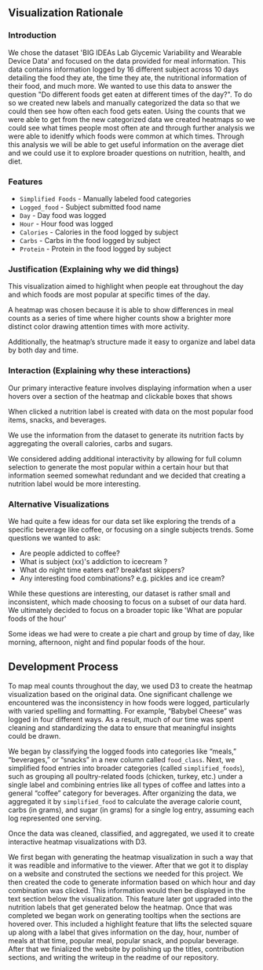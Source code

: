 ## Visualization Rationale

### Introduction
We chose the dataset 'BIG IDEAs Lab Glycemic Variability and Wearable Device Data' and focused on the data provided for meal information. This data contains information logged by 16 different subject across 10 days detailing the food they ate, the time they ate, the nutritional information of their food, and much more. We wanted to use this data to answer the question "Do different foods get eaten at different times of the day?". To do so we created new labels and manually categorized the data so that we could then see how often each food gets eaten. Using the counts that we were able to get from the new categorized data we created heatmaps so we could see what times people most often ate and through further analysis we were able to idenitfy which foods were common at which times. Through this analysis we will be able to get useful information on the average diet and we could use it to explore broader questions on nutrition, health, and diet.

### Features
- `Simplified Foods` - Manually labeled food categories
- `Logged_food` - Subject submitted food name
- `Day` - Day food was logged
- `Hour` - Hour food was logged
- `Calories` - Calories in the food logged by subject
- `Carbs` - Carbs in the food logged by subject
- `Protein` - Protein in the food logged by subject

### Justification (Explaining why we did things)
This visualization aimed to highlight when people eat throughout the day and which foods are most popular at specific times of the day.

A heatmap was chosen because it is able to show differences in meal counts as a series of time where higher counts show a brighter more distinct color drawing attention times with more activity. 

Additionally, the heatmap’s structure made it easy to organize and label data by both day and time.

### Interaction (Explaining why these interactions)
Our primary interactive feature involves displaying information when a user hovers over a section of the heatmap and clickable boxes that shows 

When clicked a nutrition label is created with data on the most popular food items, snacks, and beverages. 

We use the information from the dataset to generate its nutrition facts by aggregating the overall calories, carbs and sugars. 

We considered adding additional interactivity by allowing for full column selection to generate the most popular within a certain hour but that information seemed somewhat redundant and we decided that creating a nutrition label would be more interesting.

### Alternative Visualizations
We had quite a few ideas for our data set like exploring the trends of a specific beverage like coffee, or focusing on a single subjects trends. Some questions we wanted to ask:
- Are people addicted to coffee? 
- What is subject (xx)'s addiction to icecream ?
- What do night time eaters eat? breakfast skippers?  
- Any interesting food combinations? e.g. pickles and ice cream?

While these questions are interesting, our dataset is rather small and inconsistent, which made choosing to focus on a subset of our data hard. We ultimately decided to focus on a broader topic like 'What are popular foods of the hour' 

Some ideas we had were to create a pie chart and group by time of day, like morning, afternoon, night and find popular foods of the hour. 

## Development Process
To map meal counts throughout the day, we used D3 to create the heatmap visualization based on the original data. One significant challenge we encountered was the inconsistency in how foods were logged, particularly with varied spelling and formatting. For example, “Babybel Cheese” was logged in four different ways. As a result, much of our time was spent cleaning and standardizing the data to ensure that meaningful insights could be drawn.

We began by classifying the logged foods into categories like “meals,” “beverages,” or “snacks” in a new column called `food_class`. Next, we simplified food entries into broader categories (called `simplified_foods`), such as grouping all poultry-related foods (chicken, turkey, etc.) under a single label and combining entries like all types of coffee and lattes into a general “coffee” category for beverages. After organizing the data, we aggregated it by `simplified_food` to calculate the average calorie count, carbs (in grams), and sugar (in grams) for a single log entry, assuming each log represented one serving.

Once the data was cleaned, classified, and aggregated, we used it to create interactive heatmap visualizations with D3.

We first began with generating the heatmap visualization in such a way that it was readible and informative to the viewer. After that we got it to display on a website and construted the sections we needed for this project. We then created the code to generate information based on which hour and day combination was clicked. This information would then be displayed in the text section below the visualization. This feature later got upgraded into the nutrition labels that get generated below the heatmap. Once that was completed we began work on generating tooltips when the sections are hovered over. This included a highlight feature that lifts the selected square up along with a label that gives information on the day, hour, number of meals at that time, popular meal, popular snack, and popular beverage. After that we finialized the website by polishing up the titles, contribution sections, and writing the writeup in the readme of our repository.
